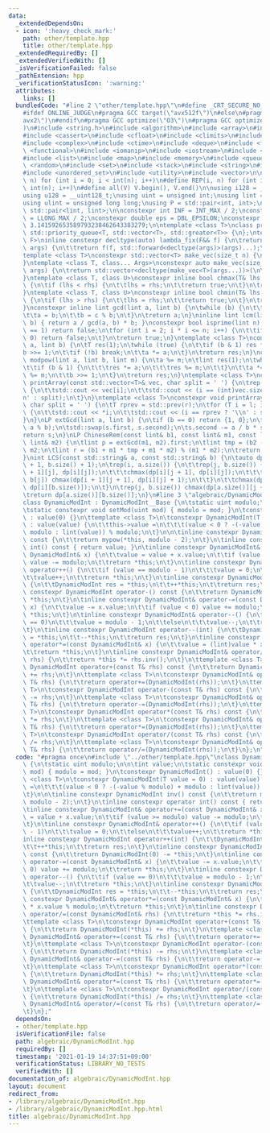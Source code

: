```yaml
---
data:
  _extendedDependsOn:
  - icon: ':heavy_check_mark:'
    path: other/template.hpp
    title: other/template.hpp
  _extendedRequiredBy: []
  _extendedVerifiedWith: []
  _isVerificationFailed: false
  _pathExtension: hpp
  _verificationStatusIcon: ':warning:'
  attributes:
    links: []
  bundledCode: "#line 2 \"other/template.hpp\"\n#define _CRT_SECURE_NO_WARNINGS\n\
    #ifdef ONLINE_JUDGE\n#pragma GCC target(\"avx512f\")\n#else\n#pragma GCC target(\"\
    avx2\")\n#endif\n#pragma GCC optimize(\"O3\")\n#pragma GCC optimize(\"unroll-loops\"\
    )\n#include <string.h>\n#include <algorithm>\n#include <array>\n#include <bitset>\n\
    #include <cassert>\n#include <cfloat>\n#include <climits>\n#include <cmath>\n\
    #include <complex>\n#include <ctime>\n#include <deque>\n#include <fstream>\n#include\
    \ <functional>\n#include <iomanip>\n#include <iostream>\n#include <iterator>\n\
    #include <list>\n#include <map>\n#include <memory>\n#include <queue>\n#include\
    \ <random>\n#include <set>\n#include <stack>\n#include <string>\n#include <unordered_map>\n\
    #include <unordered_set>\n#include <utility>\n#include <vector>\n\n#define rep(i,\
    \ n) for (int i = 0; i < int(n); i++)\n#define REP(i, n) for (int i = 1; i <=\
    \ int(n); i++)\n#define all(V) V.begin(), V.end()\n\nusing i128 = __int128_t;\n\
    using u128 = __uint128_t;\nusing uint = unsigned int;\nusing lint = long long;\n\
    using ulint = unsigned long long;\nusing P = std::pair<int, int>;\nusing LP =\
    \ std::pair<lint, lint>;\n\nconstexpr int INF = INT_MAX / 2;\nconstexpr lint LINF\
    \ = LLONG_MAX / 2;\nconstexpr double eps = DBL_EPSILON;\nconstexpr double PI =\
    \ 3.141592653589793238462643383279;\n\ntemplate <class T>\nclass prique : public\
    \ std::priority_queue<T, std::vector<T>, std::greater<T>> {\n};\ntemplate <class\
    \ F>\ninline constexpr decltype(auto) lambda_fix(F&& f) {\n\treturn [f = std::forward<F>(f)](auto&&...\
    \ args) {\n\t\treturn f(f, std::forward<decltype(args)>(args)...);\n\t};\n}\n\
    template <class T>\nconstexpr std::vector<T> make_vec(size_t n) {\n\treturn std::vector<T>(n);\n\
    }\ntemplate <class T, class... Args>\nconstexpr auto make_vec(size_t n, Args&&...\
    \ args) {\n\treturn std::vector<decltype(make_vec<T>(args...))>(\n\t\tn, make_vec<T>(std::forward<Args>(args)...));\n\
    }\ntemplate <class T, class U>\nconstexpr inline bool chmax(T& lhs, const U& rhs)\
    \ {\n\tif (lhs < rhs) {\n\t\tlhs = rhs;\n\t\treturn true;\n\t}\n\treturn false;\n\
    }\ntemplate <class T, class U>\nconstexpr inline bool chmin(T& lhs, const U& rhs)\
    \ {\n\tif (lhs > rhs) {\n\t\tlhs = rhs;\n\t\treturn true;\n\t}\n\treturn false;\n\
    }\nconstexpr inline lint gcd(lint a, lint b) {\n\twhile (b) {\n\t\tlint c = a;\n\
    \t\ta = b;\n\t\tb = c % b;\n\t}\n\treturn a;\n}\ninline lint lcm(lint a, lint\
    \ b) { return a / gcd(a, b) * b; }\nconstexpr bool isprime(lint n) {\n\tif (n\
    \ == 1) return false;\n\tfor (int i = 2; i * i <= n; i++) {\n\t\tif (n % i ==\
    \ 0) return false;\n\t}\n\treturn true;\n}\ntemplate <class T>\nconstexpr T mypow(T\
    \ a, lint b) {\n\tT res(1);\n\twhile (true) {\n\t\tif (b & 1) res *= a;\n\t\t\
    b >>= 1;\n\t\tif (!b) break;\n\t\ta *= a;\n\t}\n\treturn res;\n}\nconstexpr lint\
    \ modpow(lint a, lint b, lint m) {\n\ta %= m;\n\tlint res(1);\n\twhile (b) {\n\
    \t\tif (b & 1) {\n\t\t\tres *= a;\n\t\t\tres %= m;\n\t\t}\n\t\ta *= a;\n\t\ta\
    \ %= m;\n\t\tb >>= 1;\n\t}\n\treturn res;\n}\ntemplate <class T>\nconstexpr void\
    \ printArray(const std::vector<T>& vec, char split = ' ') {\n\trep(i, vec.size())\
    \ {\n\t\tstd::cout << vec[i];\n\t\tstd::cout << (i == (int)vec.size() - 1 ? '\\\
    n' : split);\n\t}\n}\ntemplate <class T>\nconstexpr void printArray(T l, T r,\
    \ char split = ' ') {\n\tT rprev = std::prev(r);\n\tfor (T i = l; i != r; i++)\
    \ {\n\t\tstd::cout << *i;\n\t\tstd::cout << (i == rprev ? '\\n' : split);\n\t\
    }\n}\nLP extGcd(lint a, lint b) {\n\tif (b == 0) return {1, 0};\n\tLP s = extGcd(b,\
    \ a % b);\n\tstd::swap(s.first, s.second);\n\ts.second -= a / b * s.first;\n\t\
    return s;\n}\nLP ChineseRem(const lint& b1, const lint& m1, const lint& b2, const\
    \ lint& m2) {\n\tlint p = extGcd(m1, m2).first;\n\tlint tmp = (b2 - b1) * p %\
    \ m2;\n\tlint r = (b1 + m1 * tmp + m1 * m2) % (m1 * m2);\n\treturn {r, m1 * m2};\n\
    }\nint LCS(const std::string& a, const std::string& b) {\n\tauto dp = make_vec<int>(a.size()\
    \ + 1, b.size() + 1);\n\trep(i, a.size()) {\n\t\trep(j, b.size()) {\n\t\t\tchmax(dp[i\
    \ + 1][j], dp[i][j]);\n\t\t\tchmax(dp[i][j + 1], dp[i][j]);\n\t\t\tif (a[i] ==\
    \ b[j]) chmax(dp[i + 1][j + 1], dp[i][j] + 1);\n\t\t}\n\t\tchmax(dp[i + 1][b.size()],\
    \ dp[i][b.size()]);\n\t}\n\trep(j, b.size()) chmax(dp[a.size()][j + 1], dp[a.size()][j]);\n\
    \treturn dp[a.size()][b.size()];\n}\n#line 3 \"algebraic/DynamicModInt.hpp\"\n\
    class DynamicModInt : DynamicModInt__Base {\n\tstatic uint modulo;\n\n\tint value;\n\
    \tstatic constexpr void setMod(uint mod) { modulo = mod; }\n\tconstexpr DynamicModInt()\
    \ : value(0) {}\n\ttemplate <class T>\n\tconstexpr DynamicModInt(T value = 0)\
    \ : value(value) {\n\t\tthis->value =\n\t\t\t(value < 0 ? -(-value % modulo) +\
    \ modulo : lint(value)) % modulo;\n\t}\n\n\tinline constexpr DynamicModInt inv()\
    \ const {\n\t\treturn mypow(*this, modulo - 2);\n\t}\n\tinline constexpr operator\
    \ int() const { return value; }\n\tinline constexpr DynamicModInt& operator+=(const\
    \ DynamicModInt& x) {\n\t\tvalue = value + x.value;\n\t\tif (value >= modulo)\
    \ value -= modulo;\n\t\treturn *this;\n\t}\n\tinline constexpr DynamicModInt&\
    \ operator++() {\n\t\tif (value == modulo - 1)\n\t\t\tvalue = 0;\n\t\telse\n\t\
    \t\tvalue++;\n\t\treturn *this;\n\t}\n\tinline constexpr DynamicModInt operator++(int)\
    \ {\n\t\tDynamicModInt res = *this;\n\t\t++*this;\n\t\treturn res;\n\t}\n\tinline\
    \ constexpr DynamicModInt operator-() const {\n\t\treturn DynamicModInt(0) -=\
    \ *this;\n\t}\n\tinline constexpr DynamicModInt& operator-=(const DynamicModInt&\
    \ x) {\n\t\tvalue -= x.value;\n\t\tif (value < 0) value += modulo;\n\t\treturn\
    \ *this;\n\t}\n\tinline constexpr DynamicModInt& operator--() {\n\t\tif (value\
    \ == 0)\n\t\t\tvalue = modulo - 1;\n\t\telse\n\t\t\tvalue--;\n\t\treturn *this;\n\
    \t}\n\tinline constexpr DynamicModInt operator--(int) {\n\t\tDynamicModInt res\
    \ = *this;\n\t\t--*this;\n\t\treturn res;\n\t}\n\tinline constexpr DynamicModInt&\
    \ operator*=(const DynamicModInt& x) {\n\t\tvalue = (lint)value * x.value % modulo;\n\
    \t\treturn *this;\n\t}\n\tinline constexpr DynamicModInt& operator/=(const DynamicModInt&\
    \ rhs) {\n\t\treturn *this *= rhs.inv();\n\t}\n\ttemplate <class T>\n\tconstexpr\
    \ DynamicModInt operator+(const T& rhs) const {\n\t\treturn DynamicModInt(*this)\
    \ += rhs;\n\t}\n\ttemplate <class T>\n\tconstexpr DynamicModInt& operator+=(const\
    \ T& rhs) {\n\t\treturn operator+=(DynamicModInt(rhs));\n\t}\n\ttemplate <class\
    \ T>\n\tconstexpr DynamicModInt operator-(const T& rhs) const {\n\t\treturn DynamicModInt(*this)\
    \ -= rhs;\n\t}\n\ttemplate <class T>\n\tconstexpr DynamicModInt& operator-=(const\
    \ T& rhs) {\n\t\treturn operator-=(DynamicModInt(rhs));\n\t}\n\ttemplate <class\
    \ T>\n\tconstexpr DynamicModInt operator*(const T& rhs) const {\n\t\treturn DynamicModInt(*this)\
    \ *= rhs;\n\t}\n\ttemplate <class T>\n\tconstexpr DynamicModInt& operator*=(const\
    \ T& rhs) {\n\t\treturn operator*=(DynamicModInt(rhs));\n\t}\n\ttemplate <class\
    \ T>\n\tconstexpr DynamicModInt operator/(const T& rhs) const {\n\t\treturn DynamicModInt(*this)\
    \ /= rhs;\n\t}\n\ttemplate <class T>\n\tconstexpr DynamicModInt& operator/=(const\
    \ T& rhs) {\n\t\treturn operator/=(DynamicModInt(rhs));\n\t}\n};\n"
  code: "#pragma once\n#include \"../other/template.hpp\"\nclass DynamicModInt : DynamicModInt__Base\
    \ {\n\tstatic uint modulo;\n\n\tint value;\n\tstatic constexpr void setMod(uint\
    \ mod) { modulo = mod; }\n\tconstexpr DynamicModInt() : value(0) {}\n\ttemplate\
    \ <class T>\n\tconstexpr DynamicModInt(T value = 0) : value(value) {\n\t\tthis->value\
    \ =\n\t\t\t(value < 0 ? -(-value % modulo) + modulo : lint(value)) % modulo;\n\
    \t}\n\n\tinline constexpr DynamicModInt inv() const {\n\t\treturn mypow(*this,\
    \ modulo - 2);\n\t}\n\tinline constexpr operator int() const { return value; }\n\
    \tinline constexpr DynamicModInt& operator+=(const DynamicModInt& x) {\n\t\tvalue\
    \ = value + x.value;\n\t\tif (value >= modulo) value -= modulo;\n\t\treturn *this;\n\
    \t}\n\tinline constexpr DynamicModInt& operator++() {\n\t\tif (value == modulo\
    \ - 1)\n\t\t\tvalue = 0;\n\t\telse\n\t\t\tvalue++;\n\t\treturn *this;\n\t}\n\t\
    inline constexpr DynamicModInt operator++(int) {\n\t\tDynamicModInt res = *this;\n\
    \t\t++*this;\n\t\treturn res;\n\t}\n\tinline constexpr DynamicModInt operator-()\
    \ const {\n\t\treturn DynamicModInt(0) -= *this;\n\t}\n\tinline constexpr DynamicModInt&\
    \ operator-=(const DynamicModInt& x) {\n\t\tvalue -= x.value;\n\t\tif (value <\
    \ 0) value += modulo;\n\t\treturn *this;\n\t}\n\tinline constexpr DynamicModInt&\
    \ operator--() {\n\t\tif (value == 0)\n\t\t\tvalue = modulo - 1;\n\t\telse\n\t\
    \t\tvalue--;\n\t\treturn *this;\n\t}\n\tinline constexpr DynamicModInt operator--(int)\
    \ {\n\t\tDynamicModInt res = *this;\n\t\t--*this;\n\t\treturn res;\n\t}\n\tinline\
    \ constexpr DynamicModInt& operator*=(const DynamicModInt& x) {\n\t\tvalue = (lint)value\
    \ * x.value % modulo;\n\t\treturn *this;\n\t}\n\tinline constexpr DynamicModInt&\
    \ operator/=(const DynamicModInt& rhs) {\n\t\treturn *this *= rhs.inv();\n\t}\n\
    \ttemplate <class T>\n\tconstexpr DynamicModInt operator+(const T& rhs) const\
    \ {\n\t\treturn DynamicModInt(*this) += rhs;\n\t}\n\ttemplate <class T>\n\tconstexpr\
    \ DynamicModInt& operator+=(const T& rhs) {\n\t\treturn operator+=(DynamicModInt(rhs));\n\
    \t}\n\ttemplate <class T>\n\tconstexpr DynamicModInt operator-(const T& rhs) const\
    \ {\n\t\treturn DynamicModInt(*this) -= rhs;\n\t}\n\ttemplate <class T>\n\tconstexpr\
    \ DynamicModInt& operator-=(const T& rhs) {\n\t\treturn operator-=(DynamicModInt(rhs));\n\
    \t}\n\ttemplate <class T>\n\tconstexpr DynamicModInt operator*(const T& rhs) const\
    \ {\n\t\treturn DynamicModInt(*this) *= rhs;\n\t}\n\ttemplate <class T>\n\tconstexpr\
    \ DynamicModInt& operator*=(const T& rhs) {\n\t\treturn operator*=(DynamicModInt(rhs));\n\
    \t}\n\ttemplate <class T>\n\tconstexpr DynamicModInt operator/(const T& rhs) const\
    \ {\n\t\treturn DynamicModInt(*this) /= rhs;\n\t}\n\ttemplate <class T>\n\tconstexpr\
    \ DynamicModInt& operator/=(const T& rhs) {\n\t\treturn operator/=(DynamicModInt(rhs));\n\
    \t}\n};"
  dependsOn:
  - other/template.hpp
  isVerificationFile: false
  path: algebraic/DynamicModInt.hpp
  requiredBy: []
  timestamp: '2021-01-19 14:37:51+09:00'
  verificationStatus: LIBRARY_NO_TESTS
  verifiedWith: []
documentation_of: algebraic/DynamicModInt.hpp
layout: document
redirect_from:
- /library/algebraic/DynamicModInt.hpp
- /library/algebraic/DynamicModInt.hpp.html
title: algebraic/DynamicModInt.hpp
---
```

